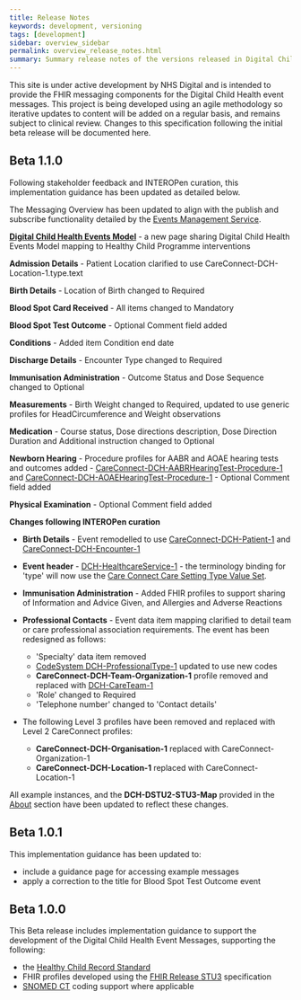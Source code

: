 ```yaml
---
title: Release Notes
keywords: development, versioning
tags: [development]
sidebar: overview_sidebar
permalink: overview_release_notes.html
summary: Summary release notes of the versions released in Digital Child Health Implementation Guide
---
```


This site is under active development by NHS Digital and is intended to provide the FHIR messaging components for the Digital Child Health event messages. This project is being developed using an agile methodology so iterative updates to content will be added on a regular basis, and remains subject to clinical review. Changes to this specification following the initial beta release will be documented here.

## Beta 1.1.0 ##

Following stakeholder feedback and INTEROPen curation, this implementation guidance has been updated as detailed below.

The Messaging Overview has been updated to align with the publish and subscribe functionality detailed by the [Events Management Service](http://developer.nhs.uk/apis/ems-beta). 

**[Digital Child Health Events Model](explore_dch_events_model.html)** - a new page sharing Digital Child Health Events Model mapping to Healthy Child Programme interventions

**Admission Details** - Patient Location clarified to use CareConnect-DCH-Location-1.type.text

**Birth Details** - Location of Birth changed to Required

**Blood Spot Card Received** - All items changed to Mandatory

**Blood Spot Test Outcome** - Optional Comment field added

**Conditions** - Added item Condition end date

**Discharge Details** - Encounter Type changed to Required

**Immunisation Administration** - Outcome Status and Dose Sequence changed to Optional

**Measurements** - Birth Weight changed to Required, updated to use generic profiles for HeadCircumference and Weight observations

**Medication** - Course status, Dose directions description, Dose Direction Duration and Additional instruction changed to Optional

**Newborn Hearing** 
	- Procedure profiles for AABR and AOAE hearing tests and outcomes added - [CareConnect-DCH-AABRHearingTest-Procedure-1](https://fhir.nhs.uk/STU3/StructureDefinition/CareConnect-DCH-AABRHearingTest-Procedure-1) and [CareConnect-DCH-AOAEHearingTest-Procedure-1](https://fhir.nhs.uk/STU3/StructureDefinition/CareConnect-DCH-AOAEHearingTest-Procedure-1)
	- Optional Comment field added

**Physical Examination** - Optional Comment field added


**Changes following INTEROPen curation**

- **Birth Details** - Event remodelled to use [CareConnect-DCH-Patient-1](https://fhir.nhs.uk/STU3/StructureDefinition/CareConnect-DCH-Patient-1) and [CareConnect-DCH-Encounter-1](https://fhir.nhs.uk/STU3/StructureDefinition/CareConnect-DCH-Encounter-1)
- **Event header** - [DCH-HealthcareService-1](https://fhir.nhs.uk/STU3/StructureDefinition/DCH-HealthcareService-1) - the terminology binding for 'type' will now use the [Care Connect Care Setting Type Value Set](https://fhir.hl7.org.uk/STU3/ValueSet/CareConnect-CareSettingType-1).
- **Immunisation Administration** - Added FHIR profiles to support sharing of Information and Advice Given, and Allergies and Adverse Reactions 
- **Professional Contacts** - Event data item mapping clarified to detail team or care professional association requirements. The event has been redesigned as follows:
	- 'Specialty' data item removed
	- [CodeSystem DCH-ProfessionalType-1](https://fhir.nhs.uk/STU3/CodeSystem/DCH-ProfessionalType-1) updated to use new codes
	- **CareConnect-DCH-Team-Organization-1** profile removed and replaced with [DCH-CareTeam-1](https://fhir.nhs.uk/STU3/StructureDefinition/DCH-CareTeam-1)
	- 'Role' changed to Required
	- 'Telephone number' changed to 'Contact details'

- The following Level 3 profiles have been removed and replaced with Level 2 CareConnect profiles:
	- **CareConnect-DCH-Organisation-1** replaced with CareConnect-Organization-1
	- **CareConnect-DCH-Location-1** replaced with CareConnect-Location-1

All example instances, and the **DCH-DSTU2-STU3-Map** provided in the [About](support_about.html) section have been updated to reflect these changes.

## Beta 1.0.1 ##
This implementation guidance has been updated to:
- include a guidance page for accessing example messages
- apply a correction to the title for Blood Spot Test Outcome event

## Beta 1.0.0 ##
This Beta release includes implementation guidance to support the development of the Digital Child Health Event Messages, supporting the following:

- the [Healthy Child Record Standard](https://theprsb.org/standards/healthychildrecord/)
- FHIR profiles developed using the [FHIR Release STU3](https://www.hl7.org/fhir/STU3/index.html) specification
- [SNOMED CT](https://digital.nhs.uk/snomed-ct) coding support where applicable

